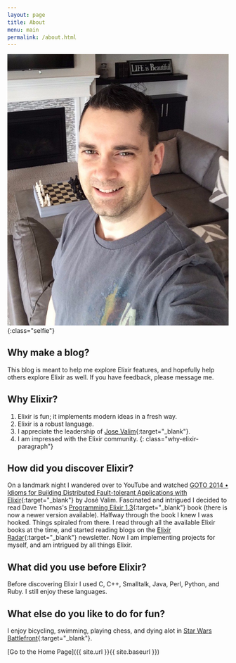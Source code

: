 ```yaml
---
layout: page
title: About
menu: main
permalink: /about.html
---
```


![selfie](/assets/images/github.selfie.jpg){:class="selfie"}

## Why make a blog?

This blog is meant to help me explore Elixir features, and hopefully help others explore Elixir as well.
If you have feedback, please message me.

## Why Elixir?  

1. Elixir is fun; it implements modern ideas in a fresh way.
2. Elixir is a robust language.
3. I appreciate the leadership of [Jose Valim](http://github.com/josevalim){:target="_blank"}.
4. I am impressed with the Elixir community.
{: class="why-elixir-paragraph"}

## How did you discover Elixir?

On a landmark night I wandered over to YouTube and watched [GOTO 2014 • Idioms for Building Distributed Fault-tolerant Applications with Elixir](https://www.youtube.com/watch?v=B4rOG9Bc65Q){:target="_blank"} by José Valim.
Fascinated and intrigued I decided to read Dave Thomas's
[Programming Elixir 1.3](https://www.amazon.com/Programming-Elixir-1-3-Functional-Concurrent/dp/168050200X/){:target="_blank"} book (there is now a newer version available).  Halfway through the book I knew I was hooked.  Things spiraled from there.  I read through all the available Elixir books at the time, and started reading blogs on the [Elixir Radar](http://plataformatec.com.br/elixir-radar/weekly-newsletter){:target="_blank"} newsletter.  Now I am implementing projects for myself, and am intrigued by all things Elixir.

## What did you use before Elixir?

Before discovering Elixir I used C, C++, Smalltalk, Java, Perl, Python, and Ruby.  I still enjoy these languages.

## What else do you like to do for fun?

I enjoy bicycling, swimming, playing chess, and dying alot in [Star Wars Battlefront](http://starwars.ea.com/starwars/battlefront){:target="_blank"}.

[Go to the Home Page]({{ site.url }}{{ site.baseurl }})
